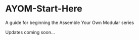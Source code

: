 # AYOM-Start-Here
A guide for beginning the Assemble Your Own Modular series

Updates coming soon...
